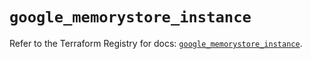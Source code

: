# `google_memorystore_instance`

Refer to the Terraform Registry for docs: [`google_memorystore_instance`](https://registry.terraform.io/providers/hashicorp/google/6.19.0/docs/resources/memorystore_instance).
